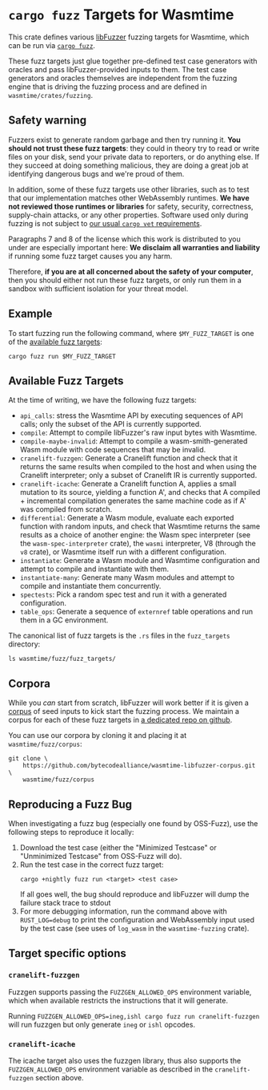 # `cargo fuzz` Targets for Wasmtime

This crate defines various [libFuzzer](https://www.llvm.org/docs/LibFuzzer.html)
fuzzing targets for Wasmtime, which can be run via [`cargo
fuzz`](https://rust-fuzz.github.io/book/cargo-fuzz.html).

These fuzz targets just glue together pre-defined test case generators with
oracles and pass libFuzzer-provided inputs to them. The test case generators and
oracles themselves are independent from the fuzzing engine that is driving the
fuzzing process and are defined in `wasmtime/crates/fuzzing`.

## Safety warning

Fuzzers exist to generate random garbage and then try running it. **You
should not trust these fuzz targets**: they could in theory try to read
or write files on your disk, send your private data to reporters, or do
anything else. If they succeed at doing something malicious, they are
doing a great job at identifying dangerous bugs and we're proud of them.

In addition, some of these fuzz targets use other libraries, such as to
test that our implementation matches other WebAssembly runtimes. **We
have not reviewed those runtimes or libraries** for safety, security,
correctness, supply-chain attacks, or any other properties. Software
used only during fuzzing is not subject to [our usual `cargo vet`
requirements][vet-docs].

[vet-docs]: https://docs.wasmtime.dev/contributing-coding-guidelines.html#dependencies-of-wasmtime

Paragraphs 7 and 8 of the license which this work is distributed to you
under are especially important here: **We disclaim all warranties and
liability** if running some fuzz target causes you any harm.

Therefore, **if you are at all concerned about the safety of your
computer**, then you should either not run these fuzz targets, or only
run them in a sandbox with sufficient isolation for your threat model.

## Example

To start fuzzing run the following command, where `$MY_FUZZ_TARGET` is one of
the [available fuzz targets](#available-fuzz-targets):

```console
cargo fuzz run $MY_FUZZ_TARGET
```

## Available Fuzz Targets

At the time of writing, we have the following fuzz targets:

* `api_calls`: stress the Wasmtime API by executing sequences of API calls; only
  the subset of the API is currently supported.
* `compile`: Attempt to compile libFuzzer's raw input bytes with Wasmtime.
* `compile-maybe-invalid`: Attempt to compile a wasm-smith-generated Wasm module
  with code sequences that may be invalid.
* `cranelift-fuzzgen`: Generate a Cranelift function and check that it returns
  the same results when compiled to the host and when using the Cranelift
  interpreter; only a subset of Cranelift IR is currently supported.
* `cranelift-icache`: Generate a Cranelift function A, applies a small mutation
  to its source, yielding a function A', and checks that A compiled +
  incremental compilation generates the same machine code as if A' was compiled
  from scratch.
* `differential`: Generate a Wasm module, evaluate each exported function
  with random inputs, and check that Wasmtime returns the same results as a
  choice of another engine: the Wasm spec interpreter (see the
  `wasm-spec-interpreter` crate), the `wasmi` interpreter, V8 (through the `v8`
  crate), or Wasmtime itself run with a different configuration.
* `instantiate`: Generate a Wasm module and Wasmtime configuration and attempt
  to compile and instantiate with them.
* `instantiate-many`: Generate many Wasm modules and attempt to compile and
  instantiate them concurrently.
* `spectests`: Pick a random spec test and run it with a generated
  configuration.
* `table_ops`: Generate a sequence of `externref` table operations and run them
  in a GC environment.

The canonical list of fuzz targets is the `.rs` files in the `fuzz_targets`
directory:

```console
ls wasmtime/fuzz/fuzz_targets/
```

## Corpora

While you *can* start from scratch, libFuzzer will work better if it is given a
[corpus](https://www.llvm.org/docs/LibFuzzer.html#corpus) of seed inputs to kick
start the fuzzing process. We maintain a corpus for each of these fuzz targets
in [a dedicated repo on
github](https://github.com/bytecodealliance/wasmtime-libfuzzer-corpus).

You can use our corpora by cloning it and placing it at `wasmtime/fuzz/corpus`:

```console
git clone \
    https://github.com/bytecodealliance/wasmtime-libfuzzer-corpus.git \
    wasmtime/fuzz/corpus
```

## Reproducing a Fuzz Bug

When investigating a fuzz bug (especially one found by OSS-Fuzz), use the
following steps to reproduce it locally:

1. Download the test case (either the "Minimized Testcase" or "Unminimized
   Testcase" from OSS-Fuzz will do).
2. Run the test case in the correct fuzz target:
    ```console
    cargo +nightly fuzz run <target> <test case>
    ```
    If all goes well, the bug should reproduce and libFuzzer will dump the
    failure stack trace to stdout
3. For more debugging information, run the command above with `RUST_LOG=debug`
   to print the configuration and WebAssembly input used by the test case (see
   uses of  `log_wasm` in the `wasmtime-fuzzing` crate).

## Target specific options

### `cranelift-fuzzgen`

Fuzzgen supports passing the `FUZZGEN_ALLOWED_OPS` environment variable, which when available restricts the instructions that it will generate.

Running `FUZZGEN_ALLOWED_OPS=ineg,ishl cargo fuzz run cranelift-fuzzgen` will run fuzzgen but only generate `ineg` or `ishl` opcodes.

### `cranelift-icache`

The icache target also uses the fuzzgen library, thus also supports the `FUZZGEN_ALLOWED_OPS` environment variable as described in the `cranelift-fuzzgen` section above.


